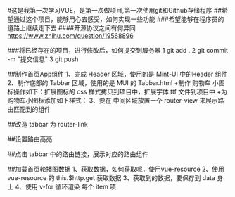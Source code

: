 #这是我第一次学习VUE，是第一次做项目,第一次使用git和Github存储程序
##希望通过这个项目，能够用心去感受，如何实现一些功能
###希望能够在程序员的道路上继续走下去
####开源协议之间有何异同
  https://www.zhihu.com/question/19568896


 ###将已经存在的项目，进行修改后，如何提交到服务器
1 git add .
2 git commit -m "提交信息"
3 git push

##制作首页App组件
1、完成 Header 区域，使用的是 Mint-UI 中的Header 组件
2、制作底部的 Tabbar 区域，使用的是 MUI 的 Tabbar.html
+制作 购物车 小图标操作如下：扩展图标的 css 样式拷贝到项目中，扩展字体 ttf 文件到项目中 
+为购物车小图标添加如下样式：<span class="mui-icon mui-icon-extra mui-icon-extra-cart">
3、要在 中间区域放置一个 router-view 来展示路由匹配到的组件

##改造 tabbar 为 router-link 

##设置路由高亮

##点击 tabbar 中的路由链接，展示对应的路由组件


##加载首页轮播图数据
1、获取数据，如何获取呢，使用vue-resource
2、使用 vue-resource 的 this.$http.get 获取数据
3、获取到的数据，要保存到 data 身上
4、使用 v-for 循环渲染 每个 item 项
